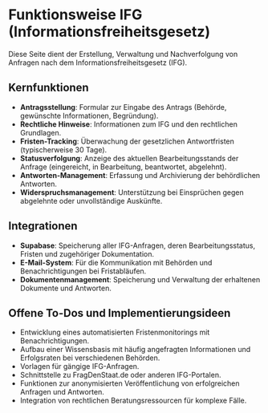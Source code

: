 # Funktionsweise IFG (Informationsfreiheitsgesetz)

Diese Seite dient der Erstellung, Verwaltung und Nachverfolgung von Anfragen nach dem Informationsfreiheitsgesetz (IFG).

## Kernfunktionen

- **Antragsstellung**: Formular zur Eingabe des Antrags (Behörde, gewünschte Informationen, Begründung).
- **Rechtliche Hinweise**: Informationen zum IFG und den rechtlichen Grundlagen.
- **Fristen-Tracking**: Überwachung der gesetzlichen Antwortfristen (typischerweise 30 Tage).
- **Statusverfolgung**: Anzeige des aktuellen Bearbeitungsstands der Anfrage (eingereicht, in Bearbeitung, beantwortet, abgelehnt).
- **Antworten-Management**: Erfassung und Archivierung der behördlichen Antworten.
- **Widerspruchsmanagement**: Unterstützung bei Einsprüchen gegen abgelehnte oder unvollständige Auskünfte.

## Integrationen

- **Supabase**: Speicherung aller IFG-Anfragen, deren Bearbeitungsstatus, Fristen und zugehöriger Dokumentation.
- **E-Mail-System**: Für die Kommunikation mit Behörden und Benachrichtigungen bei Fristabläufen.
- **Dokumentenmanagement**: Speicherung und Verwaltung der erhaltenen Dokumente und Antworten.

## Offene To-Dos und Implementierungsideen

- Entwicklung eines automatisierten Fristenmonitorings mit Benachrichtigungen.
- Aufbau einer Wissensbasis mit häufig angefragten Informationen und Erfolgsraten bei verschiedenen Behörden.
- Vorlagen für gängige IFG-Anfragen.
- Schnittstelle zu FragDenStaat.de oder anderen IFG-Portalen.
- Funktionen zur anonymisierten Veröffentlichung von erfolgreichen Anfragen und Antworten.
- Integration von rechtlichen Beratungsressourcen für komplexe Fälle. 